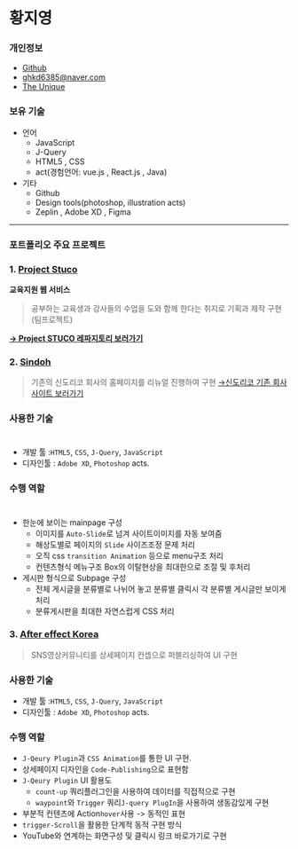 # 황지영

### 개인정보
- [Github](https://github.com/kate-Hwang)
- [ghkd6385@naver.com](mailto:wnstkdyu@gmail.com)
- [The Unique](http://uniquepro.pe.kr/)

### 보유 기술
- 언어
  - JavaScript 
  - J-Query
  - HTML5 , CSS
  - act(경험언어: vue.js , React.js , Java)
- 기타
  - Github
  - Design tools(photoshop, illustration acts)
  - Zeplin , Adobe XD , Figma

___

### 포트폴리오 주요 프로젝트

### 1. [Project Stuco](https://github.com/kate-Hwang/Project-Stuco)
**교육지원 웹 서비스**
>공부하는 교육생과 강사들의 수업을 도와 함께 한다는 취지로 기획과 제작 구현(팀프로젝트)

[**→ Project STUCO 레파지토리 보러가기**](https://github.com/kate-Hwang/Project-Stuco)



### 2. [Sindoh](https://github.com/kate-Hwang/uniquepro.pe.kr/tree/main/uniquepro.pe.kr/html/sindoh.com)

>기존의 신도리코 회사의 홈페이지를 리뉴얼 진행하여 구현
[→신도리코 기존 회사사이트 보러가기](https://www.sindoh.com/index.do?uk=ko)

### 사용한 기술
#
- 개발 툴 :`HTML5`, `CSS`, `J-Query`, `JavaScript`
- 디자인툴 : `Adobe XD`, `Photoshop` acts.

### 수행 역할
#
- 한눈에 보이는 mainpage 구성
  - 이미지를 `Auto-Slide`로 넘겨 사이트이미지를 자동 보여줌  
  - 해상도별로 페이지의 `Slide` 사이즈조정 문제 처리
  - 오직 css `transition Animation` 등으로 menu구조 처리
  - 컨텐츠형식 메뉴구조 Box의 이탈현상을 최대한으로 조절 및 후처리
- 게시판 형식으로 Subpage 구성
  - 전체 게시글을 분류별로 나뉘어 놓고 분류별 클릭시 각 분류별 게시글만 보이게 처리
  - 분류게시판을 최대한 자연스럽게 CSS 처리


### 3. [After effect Korea](https://github.com/kate-Hwang/uniquepro.pe.kr/tree/main/uniquepro.pe.kr/html/AfterEffectKorea.project/After-effect)

>SNS영상커뮤니티를 상세페이지 컨셉으로 퍼블리싱하여 UI 구현

### 사용한 기술
- 개발 툴 :`HTML5`, `CSS`, `J-Query`, `JavaScript`
- 디자인툴 : `Adobe XD`, `Photoshop` acts.

### 수행 역할
- `J-Qeury Plugin`과 `CSS Animation`를 통한 UI 구현.
- 상세페이지 디자인을 `Code-Publishing`으로 표현함
- `J-Qeury Plugin` UI 활용도
   - `count-up` 쿼리플러그인을 사용하여 데이터를 직접적으로 구현
   - `waypoint`와 `Trigger` 쿼리`J-query PlugIn`을 사용하여 생동감있게 구현
- 부분적 컨텐츠에 Action`hover`사용 -> 동적인 표현
- `trigger-Scroll`을 활용한 단계적 동적 구현 방식
- YouTube와 연계하는 화면구성 및 클릭시 링크 바로가기로 구현


